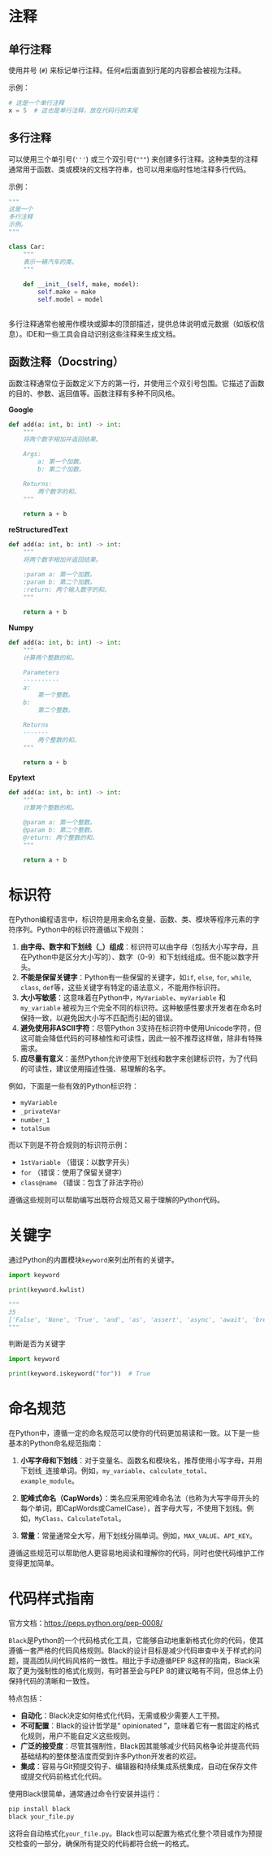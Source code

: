 # 注释

## 单行注释

使用井号 (`#`) 来标记单行注释。任何`#`后面直到行尾的内容都会被视为注释。

示例：
```python
# 这是一个单行注释
x = 5  # 这也是单行注释，放在代码行的末尾
```



## 多行注释

可以使用三个单引号(`'''`) 或三个双引号(`"""`) 来创建多行注释。这种类型的注释通常用于函数、类或模块的文档字符串，也可以用来临时性地注释多行代码。

示例：
```python
"""
这是一个
多行注释
示例。
"""

class Car:
    """
    表示一辆汽车的类。
    """
    
    def __init__(self, make, model):
        self.make = make
        self.model = model
   
```

多行注释通常也被用作模块或脚本的顶部描述，提供总体说明或元数据（如版权信息）。IDE和一些工具会自动识别这些注释来生成文档。



## 函数注释（Docstring）

函数注释通常位于函数定义下方的第一行，并使用三个双引号包围。它描述了函数的目的、参数、返回值等。函数注释有多种不同风格。



**Google**

```python
def add(a: int, b: int) -> int:
    """
    将两个数字相加并返回结果。

    Args:
        a: 第一个加数。
        b: 第二个加数。

    Returns:
        两个数字的和。
    """
    
    return a + b

```





**reStructuredText**

```python
def add(a: int, b: int) -> int:
    """
    将两个数字相加并返回结果。

    :param a: 第一个加数。
    :param b: 第二个加数。
    :return: 两个输入数字的和。
    """
    
    return a + b

```



**Numpy**

```python
def add(a: int, b: int) -> int:
    """
    计算两个整数的和。

    Parameters
    ----------
    a:
        第一个整数。
    b:
        第二个整数。

    Returns
    -------
        两个整数的和。
    """

    return a + b

```



**Epytext**

```python
def add(a: int, b: int) -> int:
    """
    计算两个整数的和。

    @param a: 第一个整数。
    @param b: 第二个整数。
    @return: 两个整数的和。
    """
    
    return a + b

```





# 标识符

在Python编程语言中，标识符是用来命名变量、函数、类、模块等程序元素的字符序列。Python中的标识符遵循以下规则：

1. **由字母、数字和下划线（_）组成**：标识符可以由字母（包括大小写字母，且在Python中是区分大小写的）、数字（0-9）和下划线组成。但不能以数字开头。
2. **不能是保留关键字**：Python有一些保留的关键字，如`if`, `else`, `for`, `while`, `class`, `def`等，这些关键字有特定的语法意义，不能用作标识符。
3. **大小写敏感**：这意味着在Python中，`MyVariable`、`myVariable` 和 `my_variable` 被视为三个完全不同的标识符。这种敏感性要求开发者在命名时保持一致，以避免因大小写不匹配而引起的错误。
4. **避免使用非ASCII字符**：尽管Python 3支持在标识符中使用Unicode字符，但这可能会降低代码的可移植性和可读性，因此一般不推荐这样做，除非有特殊需求。
5. **应尽量有意义**：虽然Python允许使用下划线和数字来创建标识符，为了代码的可读性，建议使用描述性强、易理解的名字。

例如，下面是一些有效的Python标识符：

- `myVariable`
- `_privateVar`
- `number_1`
- `totalSum`

而以下则是不符合规则的标识符示例：

- `1stVariable` （错误：以数字开头）
- `for` （错误：使用了保留关键字）
- `class@name` （错误：包含了非法字符`@`）

遵循这些规则可以帮助编写出既符合规范又易于理解的Python代码。





# 关键字

通过Python的内置模块`keyword`来列出所有的关键字。

```python
import keyword

print(keyword.kwlist)

"""
35
['False', 'None', 'True', 'and', 'as', 'assert', 'async', 'await', 'break', 'class', 'continue', 'def', 'del', 'elif', 'else', 'except', 'finally', 'for', 'from', 'global', 'if', 'import', 'in', 'is', 'lambda', 'nonlocal', 'not', 'or', 'pass', 'raise', 'return', 'try', 'while', 'with', 'yield']
"""
```



判断是否为关键字

```python
import keyword

print(keyword.iskeyword("for"))  # True
```





# 命名规范

在Python中，遵循一定的命名规范可以使你的代码更加易读和一致。以下是一些基本的Python命名规范指南：

1. **小写字母和下划线**：对于变量名、函数名和模块名，推荐使用小写字母，并用下划线`_`连接单词。例如，`my_variable`、`calculate_total`、`example_module`。

2. **驼峰式命名（CapWords）**：类名应采用驼峰命名法（也称为大写字母开头的每个单词，即CapWords或CamelCase），首字母大写，不使用下划线。例如，`MyClass`、`CalculateTotal`。

3. **常量**：常量通常全大写，用下划线分隔单词。例如，`MAX_VALUE`、`API_KEY`。

   

遵循这些规范可以帮助他人更容易地阅读和理解你的代码，同时也使代码维护工作变得更加简单。



# 代码样式指南

官方文档：https://peps.python.org/pep-0008/



`Black`是Python的一个代码格式化工具，它能够自动地重新格式化你的代码，使其遵循一套严格的代码风格规则。Black的设计目标是减少代码审查中关于样式的问题，提高团队间代码风格的一致性。相比于手动遵循PEP 8这样的指南，Black采取了更为强制性的格式化规则，有时甚至会与PEP 8的建议略有不同，但总体上仍保持代码的清晰和一致性。

特点包括：

- **自动化**：Black决定如何格式化代码，无需或极少需要人工干预。
- **不可配置**：Black的设计哲学是“ opinionated ”，意味着它有一套固定的格式化规则，用户不能自定义这些规则。
- **广泛的接受度**：尽管其强制性，Black因其能够减少代码风格争论并提高代码基础结构的整体整洁度而受到许多Python开发者的欢迎。
- **集成**：容易与Git预提交钩子、编辑器和持续集成系统集成，自动在保存文件或提交代码前格式化代码。

使用Black很简单，通常通过命令行安装并运行：

```bash
pip install black
black your_file.py
```

这将会自动格式化`your_file.py`。Black也可以配置为格式化整个项目或作为预提交检查的一部分，确保所有提交的代码都符合统一的格式。